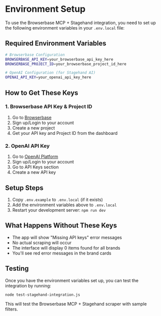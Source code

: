 # Environment Setup

To use the Browserbase MCP + Stagehand integration, you need to set up the following environment variables in your `.env.local` file:

## Required Environment Variables

```bash
# Browserbase Configuration
BROWSERBASE_API_KEY=your_browserbase_api_key_here
BROWSERBASE_PROJECT_ID=your_browserbase_project_id_here

# OpenAI Configuration (for Stagehand AI)
OPENAI_API_KEY=your_openai_api_key_here
```

## How to Get These Keys

### 1. Browserbase API Key & Project ID
1. Go to [Browserbase](https://browserbase.com)
2. Sign up/Login to your account
3. Create a new project
4. Get your API key and Project ID from the dashboard

### 2. OpenAI API Key
1. Go to [OpenAI Platform](https://platform.openai.com)
2. Sign up/Login to your account
3. Go to API Keys section
4. Create a new API key

## Setup Steps

1. Copy `.env.example` to `.env.local` (if it exists)
2. Add the environment variables above to `.env.local`
3. Restart your development server: `npm run dev`

## What Happens Without These Keys

- The app will show "Missing API keys" error messages
- No actual scraping will occur
- The interface will display 0 items found for all brands
- You'll see red error messages in the brand cards

## Testing

Once you have the environment variables set up, you can test the integration by running:

```bash
node test-stagehand-integration.js
```

This will test the Browserbase MCP + Stagehand scraper with sample filters.
